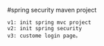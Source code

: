 #spring security maven project

	v1: init spring mvc project
	v2: init spring security 
	v3: custome login page。